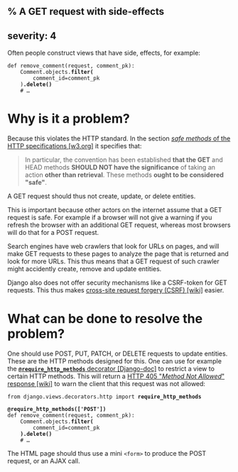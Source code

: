 % A GET request with side-effects
---
severity: 4
---
Often people construct views that have side, effects, for example:

<pre><code>def remove_comment(request, comment_pk):
    Comment.objects.<b>filter(</b>
        comment_id=comment_pk
    )<b>.delete()</b>
    # &hellip;</code></pre>

# Why is it a problem?

Because this violates the HTTP standard. In the section [*safe methods* of the HTTP specifications [w3.org]](https://www.w3.org/Protocols/rfc2616/rfc2616-sec9.html#sec9.1.1)
it specifies that:

> In particular, the convention has been established **that the GET** and HEAD methods **SHOULD NOT have the significance** of taking an action **other than retrieval**. These methods **ought to be considered "safe"**.

A GET request should thus not create, update, or delete entities.

This is important because other actors on the internet assume that a GET request
is safe. For example if a browser will not give a warning if you refresh the
browser with an additional GET request, whereas most browsers will do that for
a POST request.

Search engines have web crawlers that look for URLs on pages, and will make GET
requests to these pages to analyze the page that is returned and look for more
URLs. This thus means that a GET request of such crawler might accidently
create, remove and update entities.

Django also does not offer security mechanisms like a CSRF-token for GET
requests. This thus makes [cross-site request forgery (CSRF) [wiki]](https://en.wikipedia.org/wiki/Cross-site_request_forgery)
easier.

# What can be done to resolve the problem?

One should use POST, PUT, PATCH, or DELETE requests to update entities. These
are the HTTP methods designed for this. One can use for example the
[**`@require_http_methods`** decorator [Django-doc]](https://docs.djangoproject.com/en/3.1/topics/http/decorators/#django.views.decorators.http.require_http_methods)
to restrict a view to certain HTTP methods. This will return a [HTTP 405 "*Method Not Allowed*" response [wiki]](https://en.wikipedia.org/wiki/List_of_HTTP_status_codes#4xx_client_errors)
to warn the client that this request was not allowed:

<pre><code>from django.views.decorators.http import <b>require_http_methods</b>

<b>@require_http_methods(['POST'])</b>
def remove_comment(request, comment_pk):
    Comment.objects.<b>filter(</b>
        comment_id=comment_pk
    <b>).delete()</b>
    # &hellip;</code></pre>

The HTML page should thus use a mini `<form>` to produce the POST request, or an
AJAX call.
